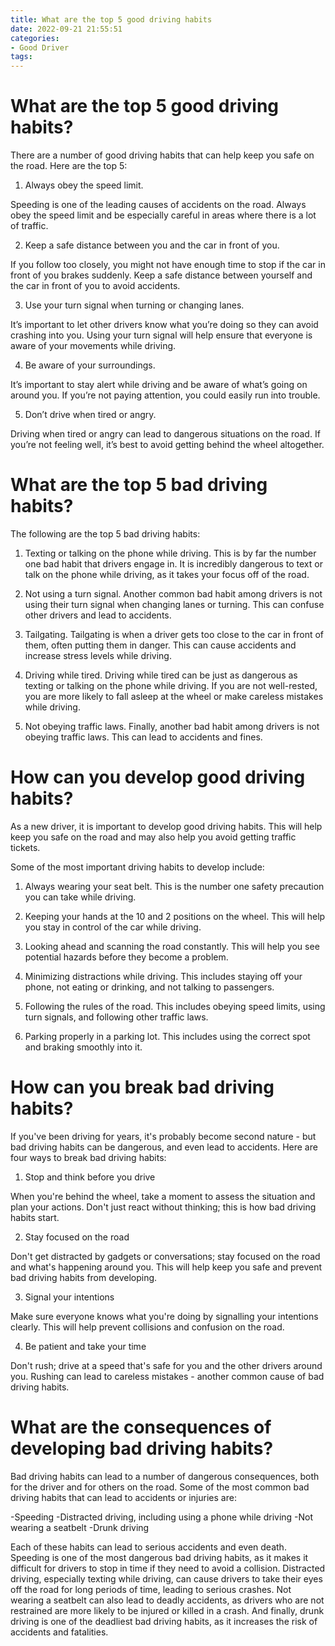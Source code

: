 ```yaml
---
title: What are the top 5 good driving habits
date: 2022-09-21 21:55:51
categories:
- Good Driver
tags:
---
```



#  What are the top 5 good driving habits?

There are a number of good driving habits that can help keep you safe on the road. Here are the top 5:

1. Always obey the speed limit.

Speeding is one of the leading causes of accidents on the road. Always obey the speed limit and be especially careful in areas where there is a lot of traffic.

2. Keep a safe distance between you and the car in front of you.

If you follow too closely, you might not have enough time to stop if the car in front of you brakes suddenly. Keep a safe distance between yourself and the car in front of you to avoid accidents.

3. Use your turn signal when turning or changing lanes.

It’s important to let other drivers know what you’re doing so they can avoid crashing into you. Using your turn signal will help ensure that everyone is aware of your movements while driving.

4. Be aware of your surroundings.

It’s important to stay alert while driving and be aware of what’s going on around you. If you’re not paying attention, you could easily run into trouble.

5. Don’t drive when tired or angry.

Driving when tired or angry can lead to dangerous situations on the road. If you’re not feeling well, it’s best to avoid getting behind the wheel altogether.

#  What are the top 5 bad driving habits?

The following are the top 5 bad driving habits:

1. Texting or talking on the phone while driving. This is by far the number one bad habit that drivers engage in. It is incredibly dangerous to text or talk on the phone while driving, as it takes your focus off of the road.

2. Not using a turn signal. Another common bad habit among drivers is not using their turn signal when changing lanes or turning. This can confuse other drivers and lead to accidents.

3. Tailgating. Tailgating is when a driver gets too close to the car in front of them, often putting them in danger. This can cause accidents and increase stress levels while driving.

4. Driving while tired. Driving while tired can be just as dangerous as texting or talking on the phone while driving. If you are not well-rested, you are more likely to fall asleep at the wheel or make careless mistakes while driving.

5. Not obeying traffic laws. Finally, another bad habit among drivers is not obeying traffic laws. This can lead to accidents and fines.

#  How can you develop good driving habits?

As a new driver, it is important to develop good driving habits. This will help keep you safe on the road and may also help you avoid getting traffic tickets.

Some of the most important driving habits to develop include:

1. Always wearing your seat belt. This is the number one safety precaution you can take while driving.

2. Keeping your hands at the 10 and 2 positions on the wheel. This will help you stay in control of the car while driving.

3. Looking ahead and scanning the road constantly. This will help you see potential hazards before they become a problem.

4. Minimizing distractions while driving. This includes staying off your phone, not eating or drinking, and not talking to passengers.

5. Following the rules of the road. This includes obeying speed limits, using turn signals, and following other traffic laws.

6. Parking properly in a parking lot. This includes using the correct spot and braking smoothly into it.

#  How can you break bad driving habits?

If you've been driving for years, it's probably become second nature - but bad driving habits can be dangerous, and even lead to accidents. Here are four ways to break bad driving habits:

1. Stop and think before you drive

When you're behind the wheel, take a moment to assess the situation and plan your actions. Don't just react without thinking; this is how bad driving habits start.

2. Stay focused on the road

Don't get distracted by gadgets or conversations; stay focused on the road and what's happening around you. This will help keep you safe and prevent bad driving habits from developing.

3. Signal your intentions

Make sure everyone knows what you're doing by signalling your intentions clearly. This will help prevent collisions and confusion on the road.

4. Be patient and take your time

Don't rush; drive at a speed that's safe for you and the other drivers around you. Rushing can lead to careless mistakes - another common cause of bad driving habits.

#  What are the consequences of developing bad driving habits?

Bad driving habits can lead to a number of dangerous consequences, both for the driver and for others on the road. Some of the most common bad driving habits that can lead to accidents or injuries are:

-Speeding
-Distracted driving, including using a phone while driving
-Not wearing a seatbelt
-Drunk driving

Each of these habits can lead to serious accidents and even death. Speeding is one of the most dangerous bad driving habits, as it makes it difficult for drivers to stop in time if they need to avoid a collision. Distracted driving, especially texting while driving, can cause drivers to take their eyes off the road for long periods of time, leading to serious crashes. Not wearing a seatbelt can also lead to deadly accidents, as drivers who are not restrained are more likely to be injured or killed in a crash. And finally, drunk driving is one of the deadliest bad driving habits, as it increases the risk of accidents and fatalities.